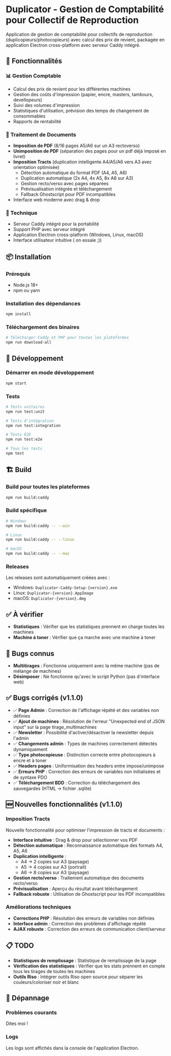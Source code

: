 # Duplicator - Gestion de Comptabilité pour Collectif de Reproduction

Application de gestion de comptabilité pour collectifs de reproduction (duplicopieurs/photocopieurs) avec calcul des prix de revient, packagée en application Electron cross-platform avec serveur Caddy intégré.

## 🚀 Fonctionnalités

### 📊 Gestion Comptable
- Calcul des prix de revient pour les différentes machines
- Gestion des coûts d'impression (papier, encre, masters, tambours, devellopeurs)
- Suivi des volumes d'impression 
- Statistiques d'utilisation, prévision des temps de changement de consommables
- Rapports de rentabilité

### 📄 Traitement de Documents
- **Imposition de PDF** (8/16 pages A5/A6 sur un A3 rectoverso)
- **Unimposition de PDF** (séparation des pages pour un pdf déjà imposé en livret)
- **Imposition Tracts** (duplication intelligente A4/A5/A6 vers A3 avec orientation optimisée)
  - Détection automatique du format PDF (A4, A5, A6)
  - Duplication automatique (2x A4, 4x A5, 8x A6 sur A3)
  - Gestion recto/verso avec pages séparées
  - Prévisualisation intégrée et téléchargement
  - Fallback Ghostscript pour PDF incompatibles
- Interface web moderne avec drag & drop

### 🔧 Technique
- Serveur Caddy intégré pour la portabilité
- Support PHP avec serveur intégré
- Application Electron cross-platform (Windows, Linux, macOS)
- Interface utilisateur intuitive ( on essaie ;))

## 📦 Installation

### Prérequis

- Node.js 18+ 
- npm ou yarn

### Installation des dépendances

```bash
npm install
```

### Téléchargement des binaires

```bash
# Télécharger Caddy et PHP pour toutes les plateformes
npm run download-all
```

## 🔧 Développement

### Démarrer en mode développement

```bash
npm start
```

### Tests

```bash
# Tests unitaires
npm run test:unit

# Tests d'intégration
npm run test:integration

# Tests E2E
npm run test:e2e

# Tous les tests
npm test
```

## 🏗️ Build

### Build pour toutes les plateformes

```bash
npm run build:caddy
```

### Build spécifique

```bash
# Windows
npm run build:caddy -- --win

# Linux
npm run build:caddy -- --linux

# macOS
npm run build:caddy -- --mac
```




### Releases

Les releases sont automatiquement créées avec :
- Windows: `Duplicator-Caddy-Setup-{version}.exe`
- Linux: `Duplicator-{version}.AppImage`
- macOS: `Duplicator-{version}.dmg`

## ✅ À vérifier

- **Statistiques** : Vérifier que les statistiques prennent en charge toutes les machines
- **Machine à toner** : Vérifier que ça marche avec une machine à toner

## 🐛 Bugs connus

- **Multitirages** : Fonctionne uniquement avec la même machine (pas de mélange de machines)
- **Désimposer** : Ne fonctionne qu'avec le script Python (pas d'interface web)

## ✅ Bugs corrigés (v1.1.0)

- ✅ **Page Admin** : Correction de l'affichage répété et des variables non définies
- ✅ **Ajout de machines** : Résolution de l'erreur "Unexpected end of JSON input" sur la page tirage_multimachines
- ✅ **Newsletter** : Possibilité d'activer/désactiver la newsletter depuis l'admin
- ✅ **Changements admin** : Types de machines correctement détectés dynamiquement
- ✅ **Type photocopieuse** : Distinction correcte entre photocopieurs à encre et à toner
- ✅ **Headers pages** : Uniformisation des headers entre impose/unimpose
- ✅ **Erreurs PHP** : Correction des erreurs de variables non initialisées et de syntaxe PDO
- ✅ **Téléchargement BDD** : Correction du téléchargement des sauvegardes (HTML → fichier .sqlite)

## 🆕 Nouvelles fonctionnalités (v1.1.0)

### Imposition Tracts
Nouvelle fonctionnalité pour optimiser l'impression de tracts et documents :

- **Interface intuitive** : Drag & drop pour sélectionner vos PDF
- **Détection automatique** : Reconnaissance automatique des formats A4, A5, A6
- **Duplication intelligente** : 
  - A4 → 2 copies sur A3 (paysage)
  - A5 → 4 copies sur A3 (portrait) 
  - A6 → 8 copies sur A3 (paysage)
- **Gestion recto/verso** : Traitement automatique des documents recto/verso
- **Prévisualisation** : Aperçu du résultat avant téléchargement
- **Fallback robuste** : Utilisation de Ghostscript pour les PDF incompatibles

### Améliorations techniques
- **Corrections PHP** : Résolution des erreurs de variables non définies
- **Interface admin** : Correction des problèmes d'affichage répété
- **AJAX robuste** : Correction des erreurs de communication client/serveur

## 📋 TODO

- **Statistiques de remplissage** : Statistique de remplissage de la page
- **Vérification des statistiques** : Vérifier que les stats prennent en compte tous les tirages de toutes les machines
- **Outils Riso** : Intégrer outils Riso open source pour séparer les couleurs/coloriser noir et blanc

## 🐛 Dépannage

### Problèmes courants

Dites moi !

### Logs

Les logs sont affichés dans la console de l'application Electron.
